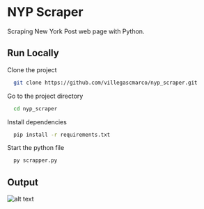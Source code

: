 
# NYP Scraper

Scraping New York Post web page with Python.


## Run Locally

Clone the project

```bash
  git clone https://github.com/villegascmarco/nyp_scraper.git
```

Go to the project directory

```bash
  cd nyp_scraper
```

Install dependencies

```bash
  pip install -r requirements.txt
```

Start the python file

```bash
  py scrapper.py
```

  
## Output

![alt text](https://i.imgur.com/j6R6C08.png)
